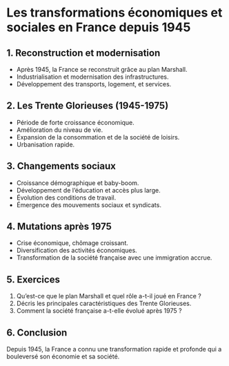# Les transformations économiques et sociales en France depuis 1945

## 1. Reconstruction et modernisation
- Après 1945, la France se reconstruit grâce au plan Marshall.
- Industrialisation et modernisation des infrastructures.
- Développement des transports, logement, et services.

## 2. Les Trente Glorieuses (1945-1975)
- Période de forte croissance économique.
- Amélioration du niveau de vie.
- Expansion de la consommation et de la société de loisirs.
- Urbanisation rapide.

## 3. Changements sociaux
- Croissance démographique et baby-boom.
- Développement de l’éducation et accès plus large.
- Évolution des conditions de travail.
- Émergence des mouvements sociaux et syndicats.

## 4. Mutations après 1975
- Crise économique, chômage croissant.
- Diversification des activités économiques.
- Transformation de la société française avec une immigration accrue.

## 5. Exercices
1. Qu’est-ce que le plan Marshall et quel rôle a-t-il joué en France ?
2. Décris les principales caractéristiques des Trente Glorieuses.
3. Comment la société française a-t-elle évolué après 1975 ?

## 6. Conclusion
Depuis 1945, la France a connu une transformation rapide et profonde qui a bouleversé son économie et sa société.
